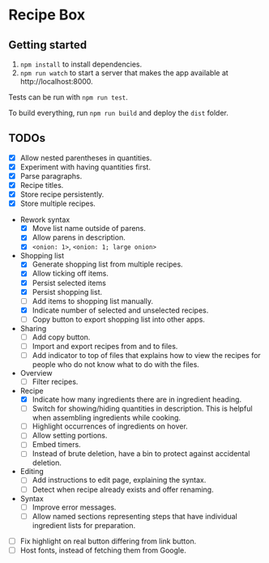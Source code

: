 # Recipe Box

## Getting started
1. `npm install` to install dependencies.
2. `npm run watch` to start a server that makes the app available at http://localhost:8000.

Tests can be run with `npm run test`.

To build everything, run `npm run build` and deploy the `dist` folder.

## TODOs
- [x] Allow nested parentheses in quantities.
- [x] Experiment with having quantities first.
- [x] Parse paragraphs.
- [x] Recipe titles.
- [x] Store recipe persistently.
- [x] Store multiple recipes.
- Rework syntax
  - [x] Move list name outside of parens.
  - [x] Allow parens in description.
  - [x] `<onion: 1>`, `<onion: 1; large onion>`
- Shopping list
  - [x] Generate shopping list from multiple recipes.
  - [x] Allow ticking off items.
  - [x] Persist selected items
  - [x] Persist shopping list.
  - [ ] Add items to shopping list manually.
  - [x] Indicate number of selected and unselected recipes.
  - [ ] Copy button to export shopping list into other apps.
- Sharing
  - [ ] Add copy button.
  - [ ] Import and export recipes from and to files.
  - [ ] Add indicator to top of files that explains how to view the recipes for people who do not know what to do with the files.
- Overview
  - [ ] Filter recipes.
- Recipe
  - [x] Indicate how many ingredients there are in ingredient heading.
  - [ ] Switch for showing/hiding quantities in description. This is helpful when assembling ingredients while cooking.
  - [ ] Highlight occurrences of ingredients on hover.
  - [ ] Allow setting portions.
  - [ ] Embed timers.
  - [ ] Instead of brute deletion, have a bin to protect against accidental deletion.
- Editing
  - [ ] Add instructions to edit page, explaining the syntax.
  - [ ] Detect when recipe already exists and offer renaming.
- Syntax
  - [ ] Improve error messages.
  - [ ] Allow named sections representing steps that have individual ingredient lists for preparation.
- [ ] Fix highlight on real button differing from link button.
- [ ] Host fonts, instead of fetching them from Google.